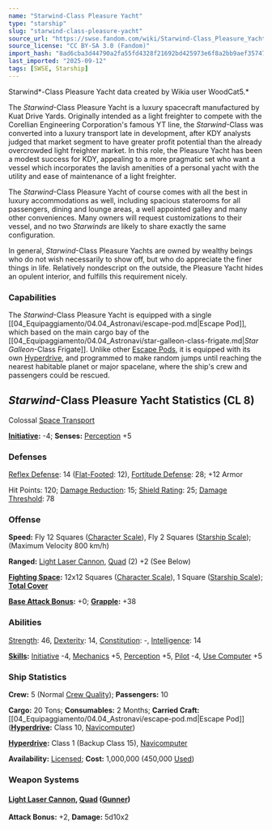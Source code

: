 ```yaml
---
name: "Starwind-Class Pleasure Yacht"
type: "starship"
slug: "starwind-class-pleasure-yacht"
source_url: "https://swse.fandom.com/wiki/Starwind-Class_Pleasure_Yacht"
source_license: "CC BY-SA 3.0 (Fandom)"
import_hash: "8ad6cba3d44790a2fa55fd4328f21692bd425973e6f8a2bb9aef357475f67e40"
last_imported: "2025-09-12"
tags: [SWSE, Starship]
---
```

Starwind*-Class Pleasure Yacht data created by Wikia user ‎WoodCat5.*

The *Starwind*-Class Pleasure Yacht is a luxury spacecraft manufactured by Kuat Drive Yards. Originally intended as a light freighter to compete with the Corellian Engineering Corporation's famous YT line, the *Starwind*-Class was converted into a luxury transport late in development, after KDY analysts judged that market segment to have greater profit potential than the already overcrowded light freighter market. In this role, the Pleasure Yacht has been a modest success for KDY, appealing to a more pragmatic set who want a vessel which incorporates the lavish amenities of a personal yacht with the utility and ease of maintenance of a light freighter.

The *Starwind*-Class Pleasure Yacht of course comes with all the best in luxury accommodations as well, including spacious staterooms for all passengers, dining and lounge areas, a well appointed galley and many other conveniences. Many owners will request customizations to their vessel, and no two *Starwinds* are likely to share exactly the same configuration.

In general, *Starwind*-Class Pleasure Yachts are owned by wealthy beings who do not wish necessarily to show off, but who do appreciate the finer things in life. Relatively nondescript on the outside, the Pleasure Yacht hides an opulent interior, and fulfills this requirement nicely.

### Capabilities
The *Starwind*-Class Pleasure Yacht is equipped with a single [[04_Equipaggiamento/04.04_Astronavi/escape-pod.md|Escape Pod]], which based on the main cargo bay of the [[04_Equipaggiamento/04.04_Astronavi/star-galleon-class-frigate.md|*Star Galleon*-Class Frigate]]. Unlike other [Escape Pods](https://swse.fandom.com/wiki/Escape_Pods), it is equipped with its own [Hyperdrive](https://swse.fandom.com/wiki/Hyperdrive), and programmed to make random jumps until reaching the nearest habitable planet or major spacelane, where the ship's crew and passengers could be rescued.
## *Starwind*-Class Pleasure Yacht Statistics (CL 8)
Colossal [Space Transport](https://swse.fandom.com/wiki/Space_Transport)

**[Initiative](https://swse.fandom.com/wiki/Initiative):** -4; **Senses:** [Perception](https://swse.fandom.com/wiki/Perception) +5
### Defenses
[Reflex Defense](https://swse.fandom.com/wiki/Reflex_Defense_(Vehicles)): 14 ([Flat-Footed](https://swse.fandom.com/wiki/Flat-Footed): 12), [Fortitude Defense](https://swse.fandom.com/wiki/Fortitude_Defense_(Vehicles)): 28; +12 Armor

Hit Points: 120; [Damage Reduction](https://swse.fandom.com/wiki/Damage_Reduction): 15; [Shield Rating](https://swse.fandom.com/wiki/Shield_Rating): 25; [Damage Threshold](https://swse.fandom.com/wiki/Damage_Threshold_(Vehicles)): 78
### Offense
**Speed:** Fly 12 Squares ([Character Scale](https://swse.fandom.com/wiki/Character_Scale)), Fly 2 Squares ([Starship Scale](https://swse.fandom.com/wiki/Starship_Scale)); (Maximum Velocity 800 km/h)

**Ranged:** [Light Laser Cannon](https://swse.fandom.com/wiki/Light_Laser_Cannon), [Quad](https://swse.fandom.com/wiki/Quad) (2) +2 (See Below)

**[Fighting Space](https://swse.fandom.com/wiki/Fighting_Space):** 12x12 Squares ([Character Scale](https://swse.fandom.com/wiki/Character_Scale)), 1 Square ([Starship Scale](https://swse.fandom.com/wiki/Starship_Scale)); **[Total Cover](https://swse.fandom.com/wiki/Total_Cover)**

**[Base Attack Bonus](https://swse.fandom.com/wiki/Base_Attack_Bonus):** +0; **[Grapple](https://swse.fandom.com/wiki/Grapple):** +38
### Abilities
[Strength](https://swse.fandom.com/wiki/Strength): 46, [Dexterity](https://swse.fandom.com/wiki/Dexterity): 14, [Constitution](https://swse.fandom.com/wiki/Constitution): -, [Intelligence](https://swse.fandom.com/wiki/Intelligence): 14

**[Skills](https://swse.fandom.com/wiki/Skills):** [Initiative](https://swse.fandom.com/wiki/Initiative) -4, [Mechanics](https://swse.fandom.com/wiki/Mechanics) +5, [Perception](https://swse.fandom.com/wiki/Perception) +5, [Pilot](https://swse.fandom.com/wiki/Pilot) -4, [Use Computer](https://swse.fandom.com/wiki/Use_Computer) +5
### Ship Statistics
**Crew:** 5 (Normal [Crew Quality](https://swse.fandom.com/wiki/Crew_Quality)); **Passengers:** 10

**Cargo:** 20 Tons; **Consumables:** 2 Months; **Carried Craft:** [[04_Equipaggiamento/04.04_Astronavi/escape-pod.md|Escape Pod]] (**[Hyperdrive](https://swse.fandom.com/wiki/Hyperdrive):** Class 10, [Navicomputer](https://swse.fandom.com/wiki/Navicomputer))

**[Hyperdrive](https://swse.fandom.com/wiki/Hyperdrive):** Class 1 (Backup Class 15), [Navicomputer](https://swse.fandom.com/wiki/Navicomputer)

**Availability:** [Licensed](https://swse.fandom.com/wiki/Licensed); **Cost:** 1,000,000 (450,000 [Used](https://swse.fandom.com/wiki/Used))
### Weapon Systems
#### **[Light Laser Cannon](https://swse.fandom.com/wiki/Light_Laser_Cannon), [Quad](https://swse.fandom.com/wiki/Quad) ([Gunner](https://swse.fandom.com/wiki/Gunner))**
**Attack Bonus:** +2, **Damage:** 5d10x2